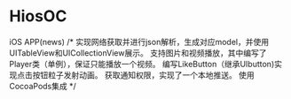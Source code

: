# HiosOC
iOS APP(news)
/*
实现网络获取并进行json解析，生成对应model，并使用UITableView和UICollectionView展示。
支持图片和视频播放，其中编写了Player类（单例），保证只能播放一个视频。
编写LikeButton（继承UIbutton)实现点击按钮粒子发射动画。
获取通知权限，实现了一个本地推送。
使用CocoaPods集成
*/
